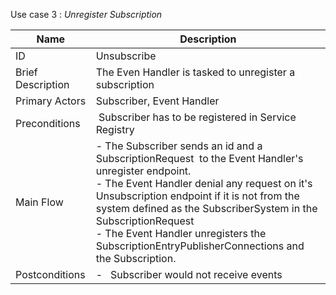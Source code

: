 Use case 3 : *Unregister Subscription*

| Name | Description |
| ---- | --------- |
| ID | Unsubscribe |
| Brief Description | The Even Handler is tasked to unregister a subscription |
| Primary Actors | Subscriber, Event Handler|
| Preconditions |  Subscriber has to be registered in Service Registry  |
| Main Flow | - The Subscriber sends an id and a SubscriptionRequest  to the Event Handler's unregister endpoint. <br/>- The Event Handler denial any request on it's Unsubscription endpoint if it is not from the system defined as the SubscriberSystem in the SubscriptionRequest<br/>- The Event Handler unregisters the SubscriptionEntryPublisherConnections and the Subscription. |
| Postconditions | -   Subscriber would not receive events |

